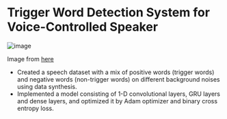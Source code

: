 # Trigger Word Detection System for Voice-Controlled Speaker

![image](https://www.quantiphi.com/wp-content/uploads/bfi_thumb/qunatiphi-speech-recognition-primary-nnzizpn0xk7mn226kwx08vtlocj7m0xtxyu0nwvfyg.jpg)

Image from [here](https://www.quantiphi.com/portfolio-posts/speech-recognition/)

- Created a speech dataset with a mix of positive words (trigger words) and negative words (non-trigger words) on different background noises using data synthesis. 
- Implemented a model consisting of 1-D convolutional layers, GRU layers and dense layers, and optimized it by Adam optimizer and binary cross entropy loss.
